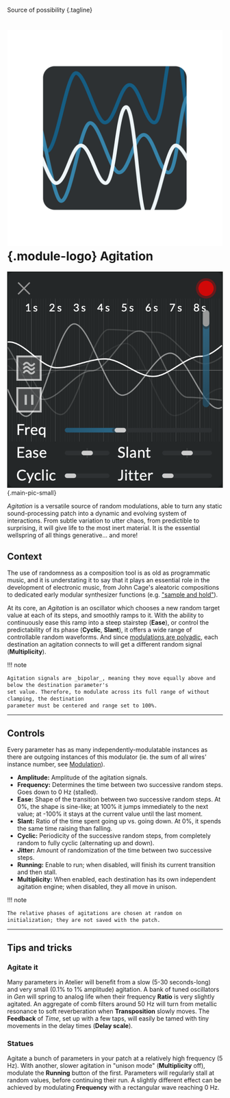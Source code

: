 Source of possibility
{.tagline}

# ![Agitation module logo](../assets/images/modules/agitation/agitation.svg){.module-logo} Agitation

![Screenshot of the Agitation module](../assets/images/modules/agitation/agitation.png){.main-pic-small}

_Agitation_ is a versatile source of random modulations, able to turn any static sound-processing patch into a dynamic and evolving system of interactions. From subtle variation to utter chaos, from predictible to surprising, it will give life to the most inert material. It is the essential wellspring of all things generative... and more!

## Context

The use of randomness as a composition tool is as old as programmatic music, and it is understating it to say that it plays an essential role in the development of electronic music, from John Cage's aleatoric compositions to dedicated early modular synthesizer functions (e.g. ["sample and hold"](https://en.wikipedia.org/wiki/Sample_and_hold)).

At its core, an _Agitation_ is an oscillator which chooses a new random target value at each of its steps, and smoothly ramps to it. With the ability to continuously ease this ramp into a steep stairstep (**Ease**), or control the predictability of its phase (**Cyclic**, **Slant**), it offers a wide range of controllable random waveforms. And since [modulations are polyadic](../atelier/modulation.md), each destination an agitation connects to will get a different random signal (**Multiplicity**).

!!! note

    Agitation signals are _bipolar_, meaning they move equally above and below the destination parameter's
    set value. Therefore, to modulate across its full range of without clamping, the destination
    parameter must be centered and range set to 100%.

---

## Controls

Every parameter has as many independently-modulatable instances as there are outgoing instances of this modulator (ie. the sum of all wires' instance number, see [Modulation](../atelier/modulation.md)).

- **Amplitude:** Amplitude of the agitation signals.
- **Frequency:** Determines the time between two successive random steps. Goes down to 0 Hz (stalled).
- **Ease:** Shape of the transition between two successive random steps. At 0%, the shape is sine-like; at 100% it jumps immediately to the next value; at -100% it stays at the current value until the last moment.
- **Slant:** Ratio of the time spent going up vs. going down. At 0%, it spends the same time raising than falling.
- **Cyclic:** Periodicity of the successive random steps, from completely random to fully cyclic (alternating up and down).
- **Jitter:** Amount of randomization of the time between two successive steps.
- **Running:** Enable to run; when disabled, will finish its current transition and then stall.
- **Multiplicity:** When enabled, each destination has its own independent agitation engine; when disabled, they all move in unison.

!!! note

    The relative phases of agitations are chosen at random on initialization; they are not saved with the patch.

---

## Tips and tricks

### Agitate it

Many parameters in Atelier will benefit from a slow (5-30 seconds-long) and very small (0.1% to 1% amplitude) agitation. A bank of tuned oscillators in _Gen_ will spring to analog life when their frequency **Ratio** is very slightly agitated. An aggregate of comb filters around 50 Hz will turn from metallic resonance to soft reverberation when **Transposition** slowly moves. The **Feedback** of _Time_, set up with a few taps, will easily be tamed with tiny movements in the delay times (**Delay scale**).

### Statues

Agitate a bunch of parameters in your patch at a relatively high frequency (5 Hz). With another, slower agitation in "unison mode" (**Multiplicity** off), modulate the **Running** button of the first. Parameters will regularly stall at random values, before continuing their run. A slightly different effect can be achieved by modulating **Frequency** with a rectangular wave reaching 0 Hz.
